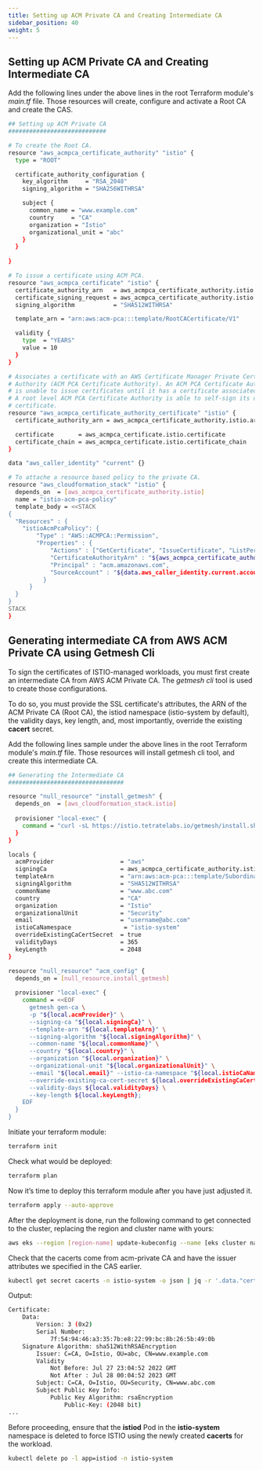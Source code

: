 ```yaml
---
title: Setting up ACM Private CA and Creating Intermediate CA
sidebar_position: 40
weight: 5
---
```

## Setting up ACM Private CA and Creating Intermediate CA

Add the following lines under the above lines in the root Terraform module's *main.tf* file. Those resources will create, configure and activate a Root CA and create the CAS.

```bash
## Setting up ACM Private CA
############################

# To create the Root CA.
resource "aws_acmpca_certificate_authority" "istio" {
  type = "ROOT"

  certificate_authority_configuration {
    key_algorithm     = "RSA_2048"
    signing_algorithm = "SHA256WITHRSA"

    subject {
      common_name = "www.example.com"
      country     = "CA"
      organization = "Istio"
      organizational_unit = "abc"
    }
  }
  
}

# To issue a certificate using ACM PCA.
resource "aws_acmpca_certificate" "istio" {
  certificate_authority_arn   = aws_acmpca_certificate_authority.istio.arn
  certificate_signing_request = aws_acmpca_certificate_authority.istio.certificate_signing_request
  signing_algorithm           = "SHA512WITHRSA"

  template_arn = "arn:aws:acm-pca:::template/RootCACertificate/V1"

  validity {
    type  = "YEARS"
    value = 10
  }
}

# Associates a certificate with an AWS Certificate Manager Private Certificate 
# Authority (ACM PCA Certificate Authority). An ACM PCA Certificate Authority 
# is unable to issue certificates until it has a certificate associated with it. 
# A root level ACM PCA Certificate Authority is able to self-sign its own root 
# certificate.
resource "aws_acmpca_certificate_authority_certificate" "istio" {
  certificate_authority_arn = aws_acmpca_certificate_authority.istio.arn

  certificate       = aws_acmpca_certificate.istio.certificate
  certificate_chain = aws_acmpca_certificate.istio.certificate_chain
}

data "aws_caller_identity" "current" {}

# To attache a resource based policy to the private CA.
resource "aws_cloudformation_stack" "istio" {
  depends_on  = [aws_acmpca_certificate_authority.istio]
  name = "istio-acm-pca-policy"
  template_body = <<STACK
{
  "Resources" : { 
    "istioAcmPcaPolicy": {
        "Type" : "AWS::ACMPCA::Permission",
        "Properties" : {
            "Actions" : ["GetCertificate", "IssueCertificate", "ListPermissions"],
            "CertificateAuthorityArn" : "${aws_acmpca_certificate_authority.istio.arn}",
            "Principal" : "acm.amazonaws.com",
            "SourceAccount" : "${data.aws_caller_identity.current.account_id}"
          }
      }
  }
}
STACK
}
```

## Generating intermediate CA from AWS ACM Private CA using Getmesh Cli
To sign the certificates of ISTIO-managed workloads, you must first create an intermediate CA from AWS ACM Private CA. The *getmesh cli* tool is used to create those configurations.

To do so, you must provide the SSL certificate's attributes, the ARN of the ACM Private CA (Root CA), the istiod namespace (istio-system by default), the validity days, key length, and, most importantly, override the existing **cacert** secret.


Add the following lines sample under the above lines in the root Terraform module's *main.tf* file. Those resources will install getmesh cli tool, and create this intermediate CA.

```bash
## Generating the Intermediate CA 
#################################

resource "null_resource" "install_getmesh" {
  depends_on  = [aws_cloudformation_stack.istio]
  
  provisioner "local-exec" {
    command = "curl -sL https://istio.tetratelabs.io/getmesh/install.sh | bash"
  }
}

locals {
  acmProvider                   = "aws"
  signingCa                     = aws_acmpca_certificate_authority.istio.arn
  templateArn                   = "arn:aws:acm-pca:::template/SubordinateCACertificate_PathLen0/V1"
  signingAlgorithm              = "SHA512WITHRSA"
  commonName                    = "www.abc.com"
  country                       = "CA"
  organization                  = "Istio"
  organizationalUnit            = "Security"
  email                         = "username@abc.com"
  istioCaNamespace               = "istio-system" 
  overrideExistingCaCertSecret  = true
  validityDays                  = 365
  keyLength                     = 2048
}

resource "null_resource" "acm_config" {
  depends_on = [null_resource.install_getmesh]
  
  provisioner "local-exec" {
    command = <<EOF
      getmesh gen-ca \
      -p "${local.acmProvider}" \
      --signing-ca "${local.signingCa}" \
      --template-arn "${local.templateArn}" \
      --signing-algorithm "${local.signingAlgorithm}" \
      --common-name "${local.commonName}" \
      --country "${local.country}" \
      --organization "${local.organization}" \
      --organizational-unit "${local.organizationalUnit}" \
      --email "${local.email}" --istio-ca-namespace "${local.istioCaNamespace}" \
      --override-existing-ca-cert-secret ${local.overrideExistingCaCertSecret} \
      --validity-days ${local.validityDays} \
      --key-length ${local.keyLength};
    EOF
  }
}
```
Initiate your terraform module:
```bash
terraform init
```
Check what would be deployed:
```bash
terraform plan
```
Now it’s time to deploy this terraform module after you have just adjusted it.
```bash
terraform apply --auto-approve 
```
After the deployment is done, run the following command to get connected to the cluster, replacing the region and cluster name with yours:
```bash
aws eks --region [region-name] update-kubeconfig --name [eks cluster name]        
```
Check that the cacerts come from acm-private CA and have the issuer attributes we specified in the CAS earlier.
```bash
kubectl get secret cacerts -n istio-system -o json | jq -r '.data."cert-chain.pem"' | base64 --decode | openssl x509 -text -noout
```
Output:
```bash
Certificate:
    Data:
        Version: 3 (0x2)
        Serial Number:
            7f:54:94:46:a3:35:7b:e8:22:99:bc:8b:26:5b:49:0b
    Signature Algorithm: sha512WithRSAEncryption
        Issuer: C=CA, O=Istio, OU=abc, CN=www.example.com
        Validity
            Not Before: Jul 27 23:04:52 2022 GMT
            Not After : Jul 28 00:04:52 2023 GMT
        Subject: C=CA, O=Istio, OU=Security, CN=www.abc.com
        Subject Public Key Info:
            Public Key Algorithm: rsaEncryption
                Public-Key: (2048 bit)
...
```
Before proceeding, ensure that the **istiod** Pod in the **istio-system** namespace is deleted to force ISTIO using the newly created **cacerts** for the workload.
```bash
kubectl delete po -l app=istiod -n istio-system
```
